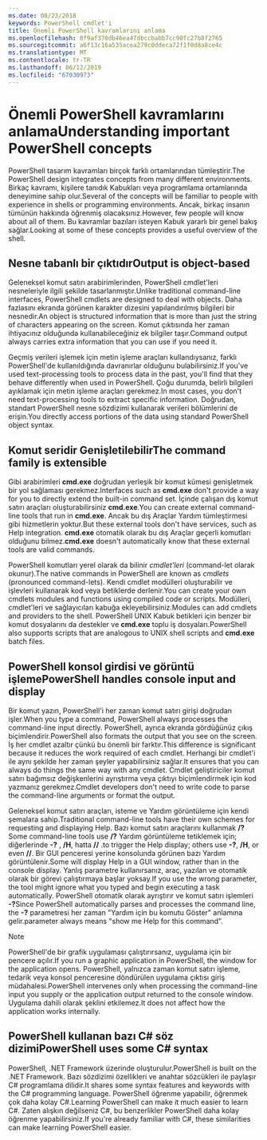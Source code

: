 ```yaml
---
ms.date: 08/23/2018
keywords: PowerShell cmdlet'i
title: Önemli PowerShell kavramlarını anlama
ms.openlocfilehash: 8f9af370db46ea47dbccbabb7cc90fc27b8f2765
ms.sourcegitcommit: a6f13c16a535acea279c0ddeca72f1f0d8a8ce4c
ms.translationtype: MT
ms.contentlocale: tr-TR
ms.lasthandoff: 06/12/2019
ms.locfileid: "67030973"
---
```

# <a name="understanding-important-powershell-concepts"></a><span data-ttu-id="a116b-103">Önemli PowerShell kavramlarını anlama</span><span class="sxs-lookup"><span data-stu-id="a116b-103">Understanding important PowerShell concepts</span></span>

<span data-ttu-id="a116b-104">PowerShell tasarım kavramları birçok farklı ortamlarından tümleştirir.</span><span class="sxs-lookup"><span data-stu-id="a116b-104">The PowerShell design integrates concepts from many different environments.</span></span> <span data-ttu-id="a116b-105">Birkaç kavramı, kişilere tanıdık Kabukları veya programlama ortamlarında deneyimine sahip olur.</span><span class="sxs-lookup"><span data-stu-id="a116b-105">Several of the concepts will be familiar to people with experience in shells or programming environments.</span></span> <span data-ttu-id="a116b-106">Ancak, birkaç insanın tümünün hakkında öğrenmiş olacaksınız.</span><span class="sxs-lookup"><span data-stu-id="a116b-106">However, few people will know about all of them.</span></span> <span data-ttu-id="a116b-107">Bu kavramlar bazıları isteyen Kabuk yararlı bir genel bakış sağlar.</span><span class="sxs-lookup"><span data-stu-id="a116b-107">Looking at some of these concepts provides a useful overview of the shell.</span></span>

## <a name="output-is-object-based"></a><span data-ttu-id="a116b-108">Nesne tabanlı bir çıktıdır</span><span class="sxs-lookup"><span data-stu-id="a116b-108">Output is object-based</span></span>

<span data-ttu-id="a116b-109">Geleneksel komut satırı arabirimlerinden, PowerShell cmdlet'leri nesneleriyle ilgili şekilde tasarlanmıştır.</span><span class="sxs-lookup"><span data-stu-id="a116b-109">Unlike traditional command-line interfaces, PowerShell cmdlets are designed to deal with objects.</span></span>
<span data-ttu-id="a116b-110">Daha fazlasını ekranda görünen karakter dizesini yapılandırılmış bilgileri bir nesnedir.</span><span class="sxs-lookup"><span data-stu-id="a116b-110">An object is structured information that is more than just the string of characters appearing on the screen.</span></span> <span data-ttu-id="a116b-111">Komut çıktısında her zaman ihtiyacınız olduğunda kullanabileceğiniz ek bilgiler taşır.</span><span class="sxs-lookup"><span data-stu-id="a116b-111">Command output always carries extra information that you can use if you need it.</span></span>

<span data-ttu-id="a116b-112">Geçmiş verileri işlemek için metin işleme araçları kullandıysanız, farklı PowerShell'de kullanıldığında davranırlar olduğunu bulabilirsiniz.</span><span class="sxs-lookup"><span data-stu-id="a116b-112">If you've used text-processing tools to process data in the past, you'll find that they behave differently when used in PowerShell.</span></span> <span data-ttu-id="a116b-113">Çoğu durumda, belirli bilgileri ayıklamak için metin işleme araçları gerekmez.</span><span class="sxs-lookup"><span data-stu-id="a116b-113">In most cases, you don't need text-processing tools to extract specific information.</span></span> <span data-ttu-id="a116b-114">Doğrudan, standart PowerShell nesne sözdizimi kullanarak verileri bölümlerini de erişin.</span><span class="sxs-lookup"><span data-stu-id="a116b-114">You directly access portions of the data using standard PowerShell object syntax.</span></span>

## <a name="the-command-family-is-extensible"></a><span data-ttu-id="a116b-115">Komut seridir Genişletilebilir</span><span class="sxs-lookup"><span data-stu-id="a116b-115">The command family is extensible</span></span>

<span data-ttu-id="a116b-116">Gibi arabirimleri **cmd.exe** doğrudan yerleşik bir komut kümesi genişletmek bir yol sağlaması gerekmez.</span><span class="sxs-lookup"><span data-stu-id="a116b-116">Interfaces such as **cmd.exe** don't provide a way for you to directly extend the built-in command set.</span></span> <span data-ttu-id="a116b-117">İçinde çalışan dış komut satırı araçları oluşturabilirsiniz **cmd.exe**.</span><span class="sxs-lookup"><span data-stu-id="a116b-117">You can create external command-line tools that run in **cmd.exe**.</span></span> <span data-ttu-id="a116b-118">Ancak bu dış Araçlar Yardım tümleştirmesi gibi hizmetlerin yoktur.</span><span class="sxs-lookup"><span data-stu-id="a116b-118">But these external tools don't have services, such as Help integration.</span></span> <span data-ttu-id="a116b-119">**cmd.exe** otomatik olarak bu dış Araçlar geçerli komutları olduğunu bilmez.</span><span class="sxs-lookup"><span data-stu-id="a116b-119">**cmd.exe** doesn't automatically know that these external tools are valid commands.</span></span>

<span data-ttu-id="a116b-120">PowerShell komutları yerel olarak da bilinir *cmdlet'leri* (command-let olarak okunur).</span><span class="sxs-lookup"><span data-stu-id="a116b-120">The native commands in PowerShell are known as *cmdlets* (pronounced command-lets).</span></span> <span data-ttu-id="a116b-121">Kendi cmdlet modülleri oluşturabilir ve işlevleri kullanarak kod veya betiklerde derlenir.</span><span class="sxs-lookup"><span data-stu-id="a116b-121">You can create your own cmdlets modules and functions using compiled code or scripts.</span></span> <span data-ttu-id="a116b-122">Modülleri, cmdlet'leri ve sağlayıcıları kabuğa ekleyebilirsiniz.</span><span class="sxs-lookup"><span data-stu-id="a116b-122">Modules can add cmdlets and providers to the shell.</span></span> <span data-ttu-id="a116b-123">PowerShell UNIX Kabuk betikleri için benzer bir komut dosyalarını da destekler ve **cmd.exe** toplu iş dosyaları.</span><span class="sxs-lookup"><span data-stu-id="a116b-123">PowerShell also supports scripts that are analogous to UNIX shell scripts and **cmd.exe** batch files.</span></span>

## <a name="powershell-handles-console-input-and-display"></a><span data-ttu-id="a116b-124">PowerShell konsol girdisi ve görüntü işleme</span><span class="sxs-lookup"><span data-stu-id="a116b-124">PowerShell handles console input and display</span></span>

<span data-ttu-id="a116b-125">Bir komut yazın, PowerShell'i her zaman komut satırı girişi doğrudan işler.</span><span class="sxs-lookup"><span data-stu-id="a116b-125">When you type a command, PowerShell always processes the command-line input directly.</span></span> <span data-ttu-id="a116b-126">PowerShell, ayrıca ekranda gördüğünüz çıkış biçimlendirir.</span><span class="sxs-lookup"><span data-stu-id="a116b-126">PowerShell also formats the output that you see on the screen.</span></span> <span data-ttu-id="a116b-127">İş her cmdlet azaltır çünkü bu önemli bir farktır.</span><span class="sxs-lookup"><span data-stu-id="a116b-127">This difference is significant because it reduces the work required of each cmdlet.</span></span> <span data-ttu-id="a116b-128">Herhangi bir cmdlet'i ile aynı şekilde her zaman şeyler yapabilirsiniz sağlar.</span><span class="sxs-lookup"><span data-stu-id="a116b-128">It ensures that you can always do things the same way with any cmdlet.</span></span> <span data-ttu-id="a116b-129">Cmdlet geliştiriciler komut satırı bağımsız değişkenlerini ayrıştırma veya çıktıyı biçimlendirmek için kod yazmanız gerekmez.</span><span class="sxs-lookup"><span data-stu-id="a116b-129">Cmdlet developers don't need to write code to parse the command-line arguments or format the output.</span></span>

<span data-ttu-id="a116b-130">Geleneksel komut satırı araçları, isteme ve Yardım görüntüleme için kendi şemalara sahip.</span><span class="sxs-lookup"><span data-stu-id="a116b-130">Traditional command-line tools have their own schemes for requesting and displaying Help.</span></span> <span data-ttu-id="a116b-131">Bazı komut satırı araçlarını kullanmak **/?**</span><span class="sxs-lookup"><span data-stu-id="a116b-131">Some command-line tools use **/?**</span></span> <span data-ttu-id="a116b-132">Yardım görüntüleme tetiklemek için; diğerlerinde **-?** , **/H**, hatta **//** .</span><span class="sxs-lookup"><span data-stu-id="a116b-132">to trigger the Help display; others use **-?**, **/H**, or even **//**.</span></span> <span data-ttu-id="a116b-133">Bir GUI penceresi yerine konsolunda görünen bazı Yardım görüntülenir.</span><span class="sxs-lookup"><span data-stu-id="a116b-133">Some will display Help in a GUI window, rather than in the console display.</span></span> <span data-ttu-id="a116b-134">Yanlış parametre kullanırsanız, araç, yazılan ve otomatik olarak bir görevi çalıştırmaya başlar yoksay.</span><span class="sxs-lookup"><span data-stu-id="a116b-134">If you use the wrong parameter, the tool might ignore what you typed and begin executing a task automatically.</span></span>
<span data-ttu-id="a116b-135">PowerShell otomatik olarak ayrıştırır ve komut satırı işlemleri **-?**</span><span class="sxs-lookup"><span data-stu-id="a116b-135">Since PowerShell automatically parses and processes the command line, the **-?**</span></span> <span data-ttu-id="a116b-136">parametresi her zaman "Yardım için bu komutu Göster" anlamına gelir.</span><span class="sxs-lookup"><span data-stu-id="a116b-136">parameter always means "show me Help for this command".</span></span>

> [!NOTE]
> <span data-ttu-id="a116b-137">PowerShell'de bir grafik uygulaması çalıştırırsanız, uygulama için bir pencere açılır.</span><span class="sxs-lookup"><span data-stu-id="a116b-137">If you run a graphic application in PowerShell, the window for the application opens.</span></span>
> <span data-ttu-id="a116b-138">PowerShell, yalnızca zaman komut satırı işleme, tedarik veya konsol penceresine döndürülen uygulama çıktısı giriş müdahalesi.</span><span class="sxs-lookup"><span data-stu-id="a116b-138">PowerShell intervenes only when processing the command-line input you supply or the application output returned to the console window.</span></span> <span data-ttu-id="a116b-139">Uygulama dahili olarak şeklini etkilemez.</span><span class="sxs-lookup"><span data-stu-id="a116b-139">It does not affect how the application works internally.</span></span>

## <a name="powershell-uses-some-c-syntax"></a><span data-ttu-id="a116b-140">PowerShell kullanan bazı C# söz dizimi</span><span class="sxs-lookup"><span data-stu-id="a116b-140">PowerShell uses some C# syntax</span></span>

<span data-ttu-id="a116b-141">PowerShell, .NET Framework üzerinde oluşturulur.</span><span class="sxs-lookup"><span data-stu-id="a116b-141">PowerShell is built on the .NET Framework.</span></span> <span data-ttu-id="a116b-142">Bazı sözdizimi özellikleri ve anahtar sözcükleri ile paylaşır C# programlama dilidir.</span><span class="sxs-lookup"><span data-stu-id="a116b-142">It shares some syntax features and keywords with the C# programming language.</span></span> <span data-ttu-id="a116b-143">PowerShell öğrenme yapabilir, öğrenmek çok daha kolay C#.</span><span class="sxs-lookup"><span data-stu-id="a116b-143">Learning PowerShell can make it much easier to learn C#.</span></span> <span data-ttu-id="a116b-144">Zaten alışkın değilseniz C#, bu benzerlikler PowerShell daha kolay öğrenme yapabilirsiniz.</span><span class="sxs-lookup"><span data-stu-id="a116b-144">If you're already familiar with C#, these similarities can make learning PowerShell easier.</span></span>
